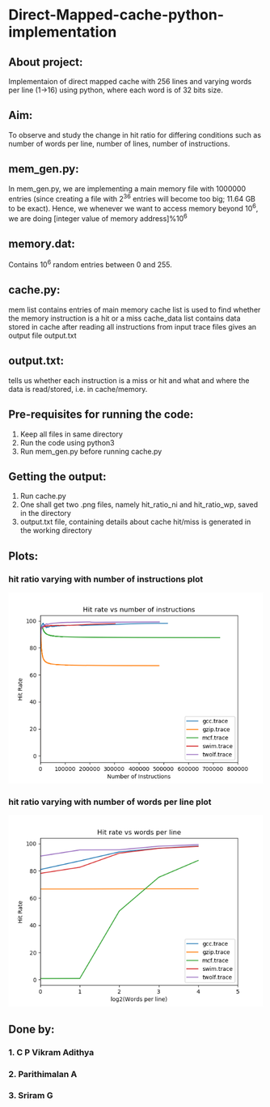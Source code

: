# Direct-Mapped-cache-python-implementation

## About project:
Implementaion of direct mapped cache with 256 lines and varying words per line (1->16) using python, where each word is of 32 bits size.

## Aim:
To observe and study the change in hit ratio for differing conditions such as number of words per line, number of lines, number of instructions.

## mem_gen.py:
In mem_gen.py, we are implementing a main memory file with 1000000 entries (since creating a file with 2<sup>36</sup> entries will become too big; 11.64 GB to be exact).
Hence, we whenever we want to access memory beyond 10<sup>6</sup>, we are doing [integer value of memory address]%10<sup>6</sup>

## memory.dat:
Contains 10<sup>6</sup> random entries between 0 and 255.

## cache.py:
mem list contains entries of main memory
cache list is used to find whether the memory instruction is a hit or a miss
cache_data list contains data stored in cache
after reading all instructions from input trace files gives an output file output.txt

## output.txt:
tells us whether each instruction is a miss or hit and what and where the data is read/stored, i.e. in cache/memory.

## Pre-requisites for running the code:
1. Keep all files in same directory
2. Run the code using python3
3. Run mem_gen.py before running cache.py

## Getting the output:
1. Run cache.py
2. One shall get two .png files, namely hit_ratio_ni and hit_ratio_wp, saved in the directory
3. output.txt file, containing details about cache hit/miss is generated in the working directory

## Plots:

### hit ratio varying with number of instructions plot
![Alt text](hit_ratio_ni.png?raw=true "hit ratio varying with number of instructions")

### hit ratio varying with number of words per line plot
![Alt text](hit_ratio_wp.png?raw=true "hit ratio varying with change in number of words per line")

## Done by:
### 1. C P Vikram Adithya
### 2. Parithimalan A
### 3. Sriram G

